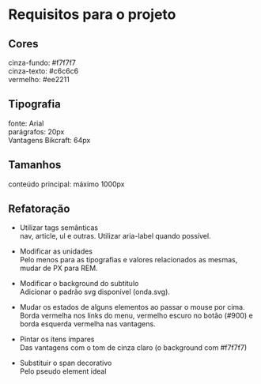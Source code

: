 # Requisitos para o projeto

## Cores

cinza-fundo: #f7f7f7 \
cinza-texto: #c6c6c6 \
vermelho: #ee2211

## Tipografia

fonte: Arial \
parágrafos: 20px \
Vantagens Bikcraft: 64px

## Tamanhos

conteúdo principal: máximo 1000px

## Refatoração

* Utilizar tags semânticas \
    nav, article, ul e outras. Utilizar aria-label quando possível.

* Modificar as unidades \
    Pelo menos para as tipografias e valores relacionados as mesmas, mudar de PX para REM.

* Modificar o background do subtitulo \
    Adicionar o padrão svg disponível (onda.svg).

* Mudar os estados de alguns elementos ao passar o mouse por cima. \
    Borda vermelha nos links do menu, vermelho escuro no botão (#900) e borda esquerda vermelha nas vantagens.

* Pintar os itens ímpares \
    Das vantagens com o tom de cinza claro (o background com #f7f7f7)

* Substituir o span decorativo \
    Pelo pseudo element ideal